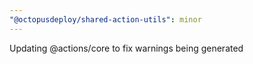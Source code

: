 ```yaml
---
"@octopusdeploy/shared-action-utils": minor
---
```


Updating @actions/core to fix warnings being generated
